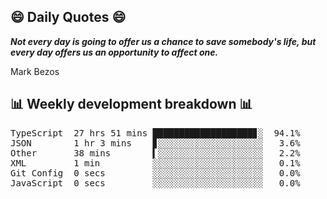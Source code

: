 ## 😄 Daily Quotes 😄

_**Not every day is going to offer us a chance to save somebody's life, but every day offers us an opportunity to affect one.**_

Mark Bezos



## 📊 Weekly development breakdown 📊

<pre>TypeScript  27 hrs 51 mins ███████████████████▊░  94.1%
JSON        1 hr 3 mins    ▊░░░░░░░░░░░░░░░░░░░░   3.6%
Other       38 mins        ▍░░░░░░░░░░░░░░░░░░░░   2.2%
XML         1 min          ░░░░░░░░░░░░░░░░░░░░░   0.1%
Git Config  0 secs         ░░░░░░░░░░░░░░░░░░░░░   0.0%
JavaScript  0 secs         ░░░░░░░░░░░░░░░░░░░░░   0.0%</pre>